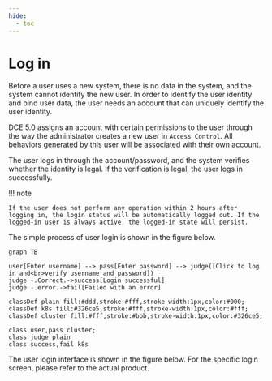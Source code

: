 ```yaml
---
hide:
  - toc
---
```


# Log in

Before a user uses a new system, there is no data in the system, and the system cannot identify the new user. In order to identify the user identity and bind user data, the user needs an account that can uniquely identify the user identity.

DCE 5.0 assigns an account with certain permissions to the user through the way the administrator creates a new user in `Access Control`. All behaviors generated by this user will be associated with their own account.

The user logs in through the account/password, and the system verifies whether the identity is legal. If the verification is legal, the user logs in successfully.

!!! note

    If the user does not perform any operation within 2 hours after logging in, the login status will be automatically logged out. If the logged-in user is always active, the logged-in state will persist.

The simple process of user login is shown in the figure below.

```mermaid
graph TB

user[Enter username] --> pass[Enter password] --> judge([Click to log in and<br>verify username and password])
judge -.Correct.->success[Login successful]
judge -.error.->fail[Failed with an error]

classDef plain fill:#ddd,stroke:#fff,stroke-width:1px,color:#000;
classDef k8s fill:#326ce5,stroke:#fff,stroke-width:1px,color:#fff;
classDef cluster fill:#fff,stroke:#bbb,stroke-width:1px,color:#326ce5;

class user,pass cluster;
class judge plain
class success,fail k8s
```

The user login interface is shown in the figure below. For the specific login screen, please refer to the actual product.

